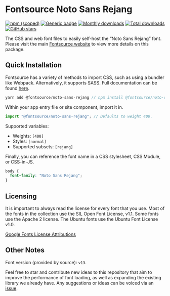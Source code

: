 # Fontsource Noto Sans Rejang

[![npm (scoped)](https://img.shields.io/npm/v/@fontsource/noto-sans-rejang?color=brightgreen)](https://www.npmjs.com/package/@fontsource/noto-sans-rejang) [![Generic badge](https://img.shields.io/badge/fontsource-passing-brightgreen)](https://github.com/fontsource/fontsource) [![Monthly downloads](https://badgen.net/npm/dm/@fontsource/noto-sans-rejang)](https://github.com/fontsource/fontsource) [![Total downloads](https://badgen.net/npm/dt/@fontsource/noto-sans-rejang)](https://github.com/fontsource/fontsource) [![GitHub stars](https://img.shields.io/github/stars/fontsource/fontsource.svg?style=social&label=Star)](https://github.com/fontsource/fontsource/stargazers)

The CSS and web font files to easily self-host the “Noto Sans Rejang” font. Please visit the main [Fontsource website](https://fontsource.org/fonts/noto-sans-rejang) to view more details on this package.

## Quick Installation

Fontsource has a variety of methods to import CSS, such as using a bundler like Webpack. Alternatively, it supports SASS. Full documentation can be found [here](https://fontsource.org/docs/introduction).

```javascript
yarn add @fontsource/noto-sans-rejang // npm install @fontsource/noto-sans-rejang
```

Within your app entry file or site component, import it in.

```javascript
import "@fontsource/noto-sans-rejang"; // Defaults to weight 400.
```

Supported variables:

- Weights: `[400]`
- Styles: `[normal]`
- Supported subsets: `[rejang]`

Finally, you can reference the font name in a CSS stylesheet, CSS Module, or CSS-in-JS.

```css
body {
  font-family: "Noto Sans Rejang";
}
```

## Licensing

It is important to always read the license for every font that you use.
Most of the fonts in the collection use the SIL Open Font License, v1.1. Some fonts use the Apache 2 license. The Ubuntu fonts use the Ubuntu Font License v1.0.

[Google Fonts License Attributions](https://fonts.google.com/attribution)

## Other Notes

Font version (provided by source): `v13`.

Feel free to star and contribute new ideas to this repository that aim to improve the performance of font loading, as well as expanding the existing library we already have. Any suggestions or ideas can be voiced via an [issue](https://github.com/fontsource/fontsource/issues).
